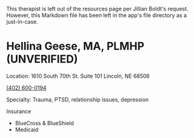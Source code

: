 This therapist is left out of the resources page per Jillian Boldt's request. However, this Markdown file has been left in the app's file directory as a just-in-case.

# Hellina Geese, MA, PLMHP (UNVERIFIED)

Location: 1610 South 70th St. Suite 101 Lincoln, NE 68506 

[(402) 600-0194](tel:4026000194)

Specialty: Trauma, PTSD, relationship issues, depression

Insurance 
   - BlueCross & BlueShield 
   - Medicaid
